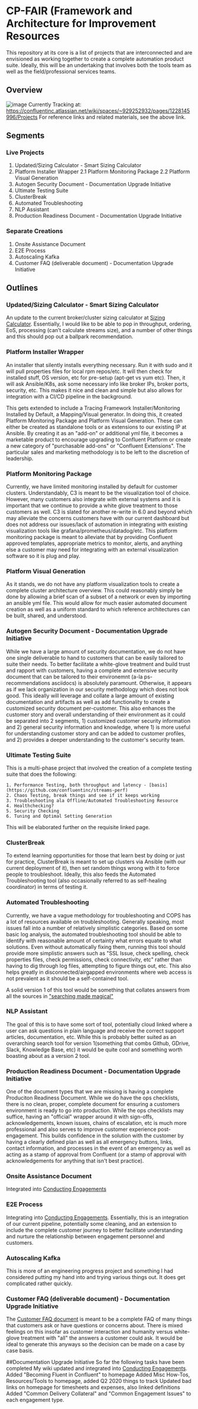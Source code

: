 # CP-FAIR (Framework and Architecture for Improvement Resources

This repository at its core is a list of projects that are interconnected and are envisioned as working together to create a complete automation product suite. 
Ideally, this will be an undertaking that involves both the tools team as well as the field/professional services teams.

## Overview
![image](images/OverviewV2.jpeg)
Currently Tracking at: https://confluentinc.atlassian.net/wiki/spaces/~929252932/pages/1228145996/Projects
For reference links and related materials, see the above link.

## Segments

### Live Projects
1. Updated/Sizing Calculator - Smart Sizing Calculator
2. Platform Installer Wrapper
2.1 Platform Monitoring Package
2.2 Platform Visual Generation
3. Autogen Security Document - Documentation Upgrade Initiative
4. Ultimate Testing Suite
5. ClusterBreak
6. Automated Troubleshooting
7. NLP Assistant
8. Production Readiness Document - Documentation Upgrade Initiative

### Separate Creations
1. Onsite Assistance Document
2. E2E Process
3. Autoscaling Kafka
4. Customer FAQ (deliverable document) - Documentation Upgrade Initiative


## Outlines

### Updated/Sizing Calculator - Smart Sizing Calculator
An update to the current broker/cluster sizing calculator at [Sizing Calculator](https://confluentinc.atlassian.net/wiki/spaces/SER/pages/1232885551/Tools). Essentially, I would like to be able to pop in throughput, ordering, EoS, processing (can’t calculate streams size), and a number of other things and this should pop out a ballpark recommendation.

### Platform Installer Wrapper
An installer that silently installs everything necessary. Run it with sudo and it will pull properties files for local rpm repos/etc. It will then check for installed stuff, OS version, etc for pre-setup (apt-get vs yum etc). Then, it will ask Ansible/K8s, ask some necessary info like broker IPs, broker ports, security, etc. This makes it nice and clean and simple but also allows for integration with a CI/CD pipeline in the background.

This gets extended to include a Tracing Framework Installer/Monitoring Installed by Default, a Mapping/Visual generator. In doing this, it created Platform Monitoring Package and Platform Visual Generation.
These can either be created as standalone tools or as extensions to our existing IP at Ansible. By creating it as an "add-on" or additional yml file, it becomes a marketable product to encourage upgrading to Confluent Platform or create a new category of "purchasable add-ons" or "Confluent Extensions". 
The particular sales and marketing methodology is to be left to the discretion of leadership.

### Platform Monitoring Package
Currently, we have limited monitoring installed by default for customer clusters. Understandably, C3 is meant to be the visualization tool of choice. However, many customers also integrate with external systems and it is important that we continue to provide a white glove treatment to those customers as well. C3 is slated for another re-write in 6.0 and beyond which may alleviate the concerns customers have with our current dashboard but does not address our issues/lack of automation in integrating with existing visualization tools like grafana/prometheus/datadog/etc. This platform monitoring package is meant to alleviate that by providing Confluent approved templates, appropriate metrics to monitor, alerts, and anything else a customer may need for integrating with an external visualization software so it is plug and play.

### Platform Visual Generation
As it stands, we do not have any platform visualization tools to create a complete cluster architecture overview. This could reasonably simply be done by allowing a brief scan of a subset of a network or even by importing an ansible yml file. This would allow for much easier automated document creation as well as a uniform standard to which reference architectures can be built, shared, and understood.

### Autogen Security Document - Documentation Upgrade Initiative
While we have a large amount of security documentation, we do not have one single deliverable to hand to customers that can be easily tailored to suite their needs. To better facilitate a white-glove treatment and build trust and rapport with customers, having a complete and extensive security document that can be tailored to their environemnt (a-la ps-recommendations asciidocs) is absolutely paramount. Otherwise, it appears as if we lack organization in our security methodology which does not look good. This ideally will leverage and collate a large amount of existing documentation and artifacts as well as add functionality to create a customized security document per-customer. This also enhances the customer story and overall understanding of their environment as it could be separated into 2 segments, 1) customized customer security information and 2) general security information and knowledge, where 1) is more useful for understanding customer story and can be added to customer profiles, and 2) provides a deeper understanding to the customer's security team.

### Ultimate Testing Suite
This is a multi-phase project that involved the creation of a complete testing suite that does the following:

    1. Performance Testing, both throughput and latency - [basis](https://github.com/confluentinc/streams-perf)
    2. Chaos Testing, break things and see if it keeps working
    3. Troubleshooting ala Offline/Automated Troubleshooting Resource
    4. Healthchecking?
    5. Security Checking
    6. Tuning and Optimal Setting Generation

This will be elaborated further on the requisite linked page.

### ClusterBreak
To extend learning opportunities for those that learn best by doing or just for practice, ClusterBreak is meant to set up clusters via Ansible (with our current deployment of it), then set random things wrong with it to force people to troubleshoot. Ideally, this also feeds the Automated Troubleshooting tool (also occasionally referred to as self-healing coordinator) in terms of testing it. 

### Automated Troubleshooting
Currently, we have a vague methodology for troubleshooting and COPS has a lot of resources available on troubleshooting. Generally speaking, most issues fall into a number of  relatively simplistic categories. Based on some basic log analysis, the automated troubleshooting tool should be able to identify with reasonable amount of certainty what errors equate to what solutions. Even without automatically fixing them, running this tool should provide more simplistic answers such as "SSL Issue, check spelling, check properties files, check permissions, check connectivity, etc" rather than having to dig through log files, attempting to figure things out, etc. This also helps greatly in disconnected/airgapped environments where web access is not prevalent as it should be a self-contained tool.

A solid version 1 of this tool would be something that collates answers from all the sources in ["searching made magical"](https://confluentinc.atlassian.net/wiki/spaces/SER/pages/81133587/Support+During+An+Engagement)

### NLP Assistant
The goal of this is to have some sort of tool, potentially cloud linked where a user can ask questions in plain language and receive the correct support articles, documentation, etc. While this is probably better suited as an overarching search tool for version 1(something that combs Github, GDrive, Slack, Knowledge Base, etc) it would be quite cool and something worth boasting about as a version 2 tool.

### Production Readiness Document - Documentation Upgrade Initiative
One of the document types that we are missing is having a complete Produciton Readiness Document. While we do have the ops checklists, there is no clean, proper, complete document for ensuring a customers environment is ready to go into production. While the ops checklists may suffice, having an "official" wrapper around it with sign-offs, acknowledgements, known issues, chains of escalation, etc is much more professional and also serves to improve customer experience post-engagement. This builds confidence in the solution with the customer by having a clearly defined plan as well as all emergency buttons, links, contact information, and processes in the event of an emergency as well as acting as a stamp of approval from Confluent (or a stamp of approval with acknowledgements for anything that isn't best practice).

### Onsite Assistance Document
Integrated into [Conducting Engagements](https://confluentinc.atlassian.net/wiki/spaces/SER/pages/81133587/Support+During+An+Engagement)

### E2E Process
Integrating into [Conducting Engagements](https://confluentinc.atlassian.net/wiki/spaces/SER/pages/842794512/Conducting+Engagements). Essentially, this is an integration of our current pipeline, potentially some cleaning, and an extension to include the complete customer journey to better facilitate understanding and nurture the relationship between engagement personnel and customers.

### Autoscaling Kafka
This is more of an engineering progress project and something I had considered putting my hand into and trying various things out. It does get complicated rather quickly.

### Customer FAQ (deliverable document) - Documentation Upgrade Initiative
The [Customer FAQ document](https://docs.google.com/spreadsheets/d/1f7bRnJ8z1yaiSQo-nB0nymhbndwGQs1C5ZNNqC5ePUE/edit?usp=sharing) is meant to be a complete FAQ of many things that customers ask or have questions or concerns about. There is mixed feelings on this insofar as customer interaction and humanity versus white-glove treatment with "all" the answers a customer could ask. It would be ideal to generate this anyways so the decision can be made on a case by case basis.


##Documentation Upgrade Initiative
So far the following tasks have been completed
My wiki updated and integrated into [Conducting Engagements](https://confluentinc.atlassian.net/wiki/spaces/SER/pages/842794512/Conducting+Engagements).
Added "Becoming Fluent in Confluent" to homepage
Added Misc How-Tos, Resources/Tools to homepage, added Q2 2020 things to track
Updated bad links on homepage for timesheets and expenses, also linked definitions
Added "Common Delivery Collateral" and "Common Engagement Issues" to each engagement type.

